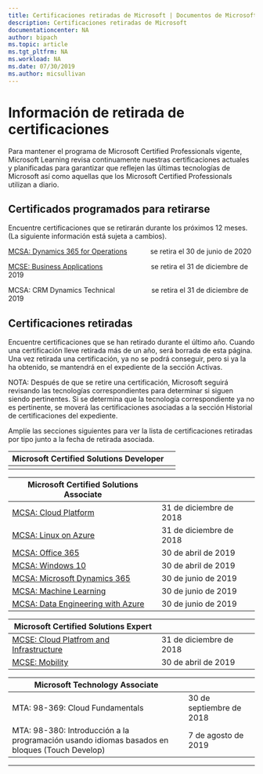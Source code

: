 ```yaml
---
title: Certificaciones retiradas de Microsoft | Documentos de Microsoft
description: Certificaciones retiradas de Microsoft
documentationcenter: NA
author: bipach
ms.topic: article
ms.tgt_pltfrm: NA
ms.workload: NA
ms.date: 07/30/2019
ms.author: micsullivan
---
```

# Información de retirada de certificaciones

Para mantener el programa de Microsoft Certified Professionals vigente, Microsoft Learning revisa continuamente nuestras certificaciones actuales y planificadas para garantizar que reflejen las últimas tecnologías de Microsoft así como aquellas que los Microsoft Certified Professionals utilizan a diario.

## Certificados programados para retirarse

Encuentre certificaciones que se retirarán durante los próximos 12 meses. (La siguiente información está sujeta a cambios). 

[MCSA: Dynamics 365 for Operations](https://www.microsoft.com/es-es/learning/mcsa-microsoft-dynamics-365-for-operations.aspx)&nbsp;&nbsp;&nbsp;&nbsp;&nbsp;&nbsp;&nbsp;&nbsp;&nbsp;&nbsp;&nbsp;&nbsp;se retira el 30 de junio de 2020  

[MCSE: Business Applications](https://www.microsoft.com/es-es/learning/mcse-business-applications.aspx)&nbsp;&nbsp;&nbsp;&nbsp;&nbsp;&nbsp;&nbsp;&nbsp;&nbsp;&nbsp;&nbsp;&nbsp;&nbsp;&nbsp;&nbsp;&nbsp;&nbsp;&nbsp;&nbsp;&nbsp;&nbsp;&nbsp;&nbsp;&nbsp; se retira el 31 de diciembre de 2019  

MCSA: CRM Dynamics Technical&nbsp;&nbsp;&nbsp;&nbsp;&nbsp;&nbsp;&nbsp;&nbsp;&nbsp;&nbsp;&nbsp;&nbsp;&nbsp;&nbsp;&nbsp;&nbsp;&nbsp;&nbsp; se retira el 31 de diciembre de 2019  

## Certificaciones retiradas

Encuentre certificaciones que se han retirado durante el último año. Cuando una certificación lleve retirada más de un año, será borrada de esta página. Una vez retirada una certificación, ya no se podrá conseguir, pero si ya la ha obtenido, se mantendrá en el expediente de la sección Activas.

NOTA: Después de que se retire una certificación, Microsoft seguirá revisando las tecnologías correspondientes para determinar si siguen siendo pertinentes. Si se determina que la tecnología correspondiente ya no es pertinente, se moverá las certificaciones asociadas a la sección Historial de certificaciones del expediente.

Amplíe las secciones siguientes para ver la lista de certificaciones retiradas por tipo junto a la fecha de retirada asociada.

| Microsoft Certified Solutions Developer                                            |                    |
| ---------------------------------------------------------------------------------- | ------------------ |
|                                                                                    |                    |

| Microsoft Certified Solutions Associate                                            |                    |
| ---------------------------------------------------------------------------------- | ------------------ |
| [MCSA: Cloud Platform](https://www.microsoft.com/es-es/learning/mcsa-cloud-platform-certification.aspx)                     | 31 de diciembre de 2018  |
| [MCSA: Linux on Azure](https://www.microsoft.com/es-es/learning/mcsa-linux-azure-certification.aspx)                        | 31 de diciembre de 2018  |
| [MCSA: Office 365](https://www.microsoft.com/es-es/learning/mcsa-office365-certification.aspx)                              | 30 de abril de 2019     |
| [MCSA: Windows 10](https://www.microsoft.com/es-es/learning/mcsa-windows-10-certifications.aspx)                            | 30 de abril de 2019     |
| [MCSA: Microsoft Dynamics 365](https://www.microsoft.com/es-es/learning/mcsa-microsoft-dynamics-365.aspx)                   | 30 de junio de 2019      |
| [MCSA: Machine Learning](https://www.microsoft.com/es-es/learning/mcsa-machine-learning.aspx)                               | 30 de junio de 2019      |
| [MCSA: Data Engineering with Azure](https://www.microsoft.com/es-es/learning/mcsa-data-engineering-with-azure.aspx)         | 30 de junio de 2019      |

| Microsoft Certified Solutions Expert                                               |                    |
| ---------------------------------------------------------------------------------- | ------------------ |
| [MCSE: Cloud Platfrom and Infrastructure](https://www.microsoft.com/es-es/learning/mcse-cloud-platform-infrastructure.aspx) | 31 de diciembre de 2018  |
| [MCSE: Mobility](https://www.microsoft.com/es-es/learning/mcse-mobility-certification.aspx)                                 | 30 de abril de 2019     |

| Microsoft Technology Associate                                                     |                    |
| ---------------------------------------------------------------------------------- | ------------------ |
| MTA: 98-369: Cloud Fundamentals                                                                                             | 30 de septiembre de 2018 |
| MTA: 98-380: Introducción a la programación usando idiomas basados en bloques (Touch Develop) | 7 de agosto de 2019     |
___
